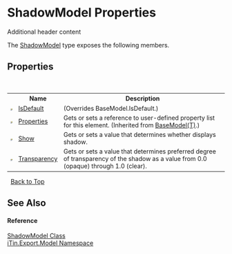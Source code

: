 # ShadowModel Properties
Additional header content 

The <a href="T_iTin_Export_Model_ShadowModel">ShadowModel</a> type exposes the following members.


## Properties
&nbsp;<table><tr><th></th><th>Name</th><th>Description</th></tr><tr><td>![Public property](media/pubproperty.gif "Public property")</td><td><a href="P_iTin_Export_Model_ShadowModel_IsDefault">IsDefault</a></td><td> (Overrides BaseModel.IsDefault.)</td></tr><tr><td>![Public property](media/pubproperty.gif "Public property")</td><td><a href="P_iTin_Export_Model_BaseModel_1_Properties">Properties</a></td><td>
Gets or sets a reference to user-defined property list for this element.
 (Inherited from <a href="T_iTin_Export_Model_BaseModel_1">BaseModel(T)</a>.)</td></tr><tr><td>![Public property](media/pubproperty.gif "Public property")</td><td><a href="P_iTin_Export_Model_ShadowModel_Show">Show</a></td><td>
Gets or sets a value that determines whether displays shadow.</td></tr><tr><td>![Public property](media/pubproperty.gif "Public property")</td><td><a href="P_iTin_Export_Model_ShadowModel_Transparency">Transparency</a></td><td>
Gets or sets a value that determines preferred degree of transparency of the shadow as a value from 0.0 (opaque) through 1.0 (clear).</td></tr></table>&nbsp;
<a href="#shadowmodel-properties">Back to Top</a>

## See Also


#### Reference
<a href="T_iTin_Export_Model_ShadowModel">ShadowModel Class</a><br /><a href="N_iTin_Export_Model">iTin.Export.Model Namespace</a><br />